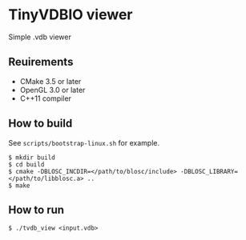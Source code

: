# TinyVDBIO viewer

Simple .vdb viewer

## Reuirements

* CMake 3.5 or later
* OpenGL 3.0 or later
* C++11 compiler

## How to build

See `scripts/bootstrap-linux.sh` for example.

```
$ mkdir build
$ cd build
$ cmake -DBLOSC_INCDIR=</path/to/blosc/include> -DBLOSC_LIBRARY=</path/to/libblosc.a> ..
$ make
```

## How to run

```
$ ./tvdb_view <input.vdb>
```

